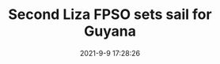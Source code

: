 ---
"title": "Second Liza FPSO sets sail for Guyana"
"date": "2021-9-9 17:28:26"
"feed_name": "OFFSHOREMAG"
"feed_website": "https://www.offshore-mag.com/"
"feed_rss": "https://www.offshore-mag.com/__rss/website-scheduled-content.xml?input=%7B%22sectionAlias%22%3A%22home%22%7D"
"link": "https://www.offshore-mag.com/rigs-vessels/article/14210060/second-liza-fpso-sets-sail-for-guyana"
"file": "_posts/2021-1-1-ffa89c9e66281da26459b39e7b5c9a957c4b88a2.md"
"accident": "1"
"drilling": "0"
---